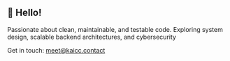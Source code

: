 ## 👋 Hello!

Passionate about clean, maintainable, and testable code. Exploring system design, scalable backend architectures, and cybersecurity

Get in touch: meet@kaicc.contact
